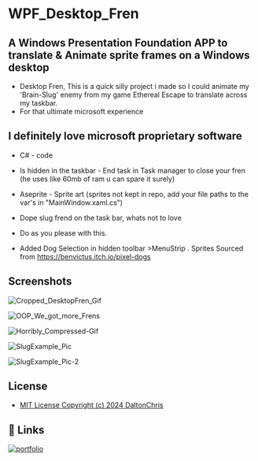 
# WPF_Desktop_Fren
## A Windows Presentation Foundation APP to translate & Animate sprite frames on a Windows desktop
- Desktop Fren, This is a quick silly project i made so I could animate my 'Brain-Slug' enemy from my game Ethereal Escape to translate across my taskbar. 
- For that ultimate microsoft experience
## I definitely love microsoft proprietary software


- C# - code
- Is hidden in the taskbar - End task in Task manager to close your fren (he uses like 60mb of ram u can spare it surely)
- Aseprite - Sprite art (sprites not kept in repo, add your file paths to the var's in "MainWindow.xaml.cs")
- Dope slug frend on the task bar, whats not to love
- Do as you please with this.

- Added Dog Selection in hidden toolbar >MenuStrip . Sprites Sourced from https://benvictus.itch.io/pixel-dogs 

## Screenshots
![Cropped_DesktopFren_Gif](https://github.com/DaltonChris/Desktop_Frens/assets/142439192/8638c259-c1f7-45d1-97a1-3be58367609a)

![OOP_We_got_more_Frens](https://github.com/DaltonChris/Desktop_Frens/assets/142439192/e7353fe6-27d9-4a73-a744-2895fdaba986)

![Horribly_Compressed-Gif](https://github.com/DaltonChris/WPF_Desktop_Fren/assets/142439192/fadfa48a-4a40-4245-857a-c44fa66cf3af)

![SlugExample_Pic](https://github.com/DaltonChris/WPF_Desktop_Fren/assets/142439192/52a93459-ce0c-4db3-8321-86c5a46601e3)

![SlugExample_Pic-2](https://github.com/DaltonChris/WPF_Desktop_Fren/assets/142439192/7d580f45-83a9-4bac-95e5-256a2e05db30)





## License
- [MIT License Copyright (c) 2024 DaltonChris](https://github.com/DaltonChris/WPF_Desktop_Fren/blob/main/LICENSE)




## 🔗 Links
[![portfolio](https://img.shields.io/badge/my_portfolio-000?style=for-the-badge&logo=ko-fi&logoColor=white)](https://daltonchris.com/portfolio)
